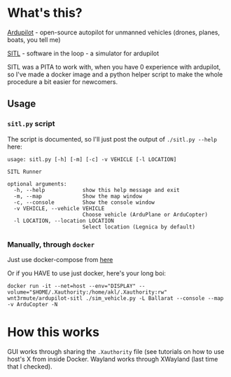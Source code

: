 # What's this?
[Ardupilot](http://ardupilot.org/) - open-source autopilot for unmanned vehicles (drones, planes, boats, you tell me)

[SITL](http://ardupilot.org/dev/docs/sitl-simulator-software-in-the-loop.html) - software in the loop - a simulator for ardupilot


SITL was a PITA to work with, when you have 0 experience with ardupilot, so I've made a docker image and a python helper
script to make the whole procedure a bit easier for newcomers.


## Usage

### `sitl.py` script

The script is documented, so I'll just post the output of `./sitl.py --help` here:

```
usage: sitl.py [-h] [-m] [-c] -v VEHICLE [-l LOCATION]

SITL Runner

optional arguments:
  -h, --help            show this help message and exit
  -m, --map             Show the map window
  -c, --console         Show the console window
  -v VEHICLE, --vehicle VEHICLE
                        Choose vehicle (ArduPlane or ArduCopter)
  -l LOCATION, --location LOCATION
                        Select location (Legnica by default)
```


### Manually, through `docker`

Just use docker-compose from [here](https://github.com/Wint3rmute/ardupilot-sitl-docker/blob/master/docker-compose.yml)


Or if you HAVE to use just docker, here's your long boi:

`docker run -it --net=host --env="DISPLAY" --volume="$HOME/.Xauthority:/home/akl/.Xauthority:rw" wnt3rmute/ardupilot-sitl ./sim_vehicle.py -L Ballarat --console --map -v ArduCopter -N`

# How this works

GUI works through sharing the `.Xauthority` file (see tutorials on how to use host's X from inside Docker. 
Wayland works through XWayland (last time that I checked).
